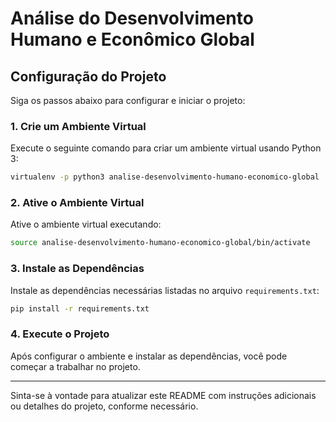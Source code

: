 # Análise do Desenvolvimento Humano e Econômico Global

## Configuração do Projeto

Siga os passos abaixo para configurar e iniciar o projeto:

### 1. Crie um Ambiente Virtual

Execute o seguinte comando para criar um ambiente virtual usando Python 3:

```bash
virtualenv -p python3 analise-desenvolvimento-humano-economico-global
```

### 2. Ative o Ambiente Virtual

Ative o ambiente virtual executando:

```bash
source analise-desenvolvimento-humano-economico-global/bin/activate
```

### 3. Instale as Dependências

Instale as dependências necessárias listadas no arquivo `requirements.txt`:

```bash
pip install -r requirements.txt
```

### 4. Execute o Projeto

Após configurar o ambiente e instalar as dependências, você pode começar a trabalhar no projeto.

---

Sinta-se à vontade para atualizar este README com instruções adicionais ou detalhes do projeto, conforme necessário.